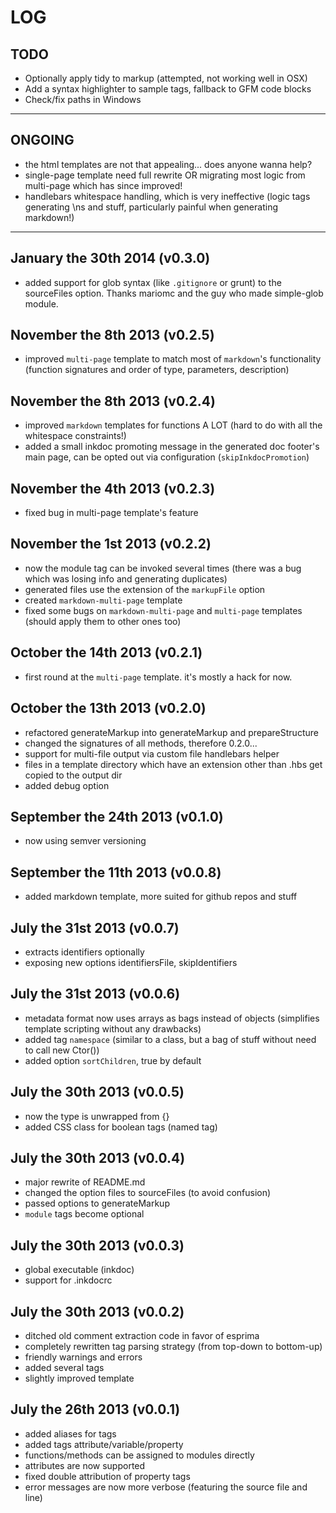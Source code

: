 # LOG

## TODO

* Optionally apply tidy to markup (attempted, not working well in OSX)
* Add a syntax highlighter to sample tags, fallback to GFM code blocks
* Check/fix paths in Windows


----


## ONGOING

* the html templates are not that appealing... does anyone wanna help?
* single-page template need full rewrite OR migrating most logic from multi-page which has since improved!
* handlebars whitespace handling, which is very ineffective (logic tags generating \ns and stuff, particularly painful when generating markdown!)


----

## January the 30th 2014 (v0.3.0)

* added support for glob syntax (like `.gitignore` or grunt) to the sourceFiles option. Thanks mariomc and the guy who made simple-glob module.


## November the 8th 2013 (v0.2.5)

* improved `multi-page` template to match most of `markdown`'s functionality (function signatures and order of type, parameters, description)


## November the 8th 2013 (v0.2.4)

* improved `markdown` templates for functions A LOT (hard to do with all the whitespace constraints!)
* added a small inkdoc promoting message in the generated doc footer's main page, can be opted out via configuration (`skipInkdocPromotion`)


## November the 4th 2013 (v0.2.3)

* fixed bug in multi-page template's feature


## November the 1st 2013 (v0.2.2)

* now the module tag can be invoked several times (there was a bug which was losing info and generating duplicates)
* generated files use the extension of the `markupFile` option
* created `markdown-multi-page` template
* fixed some bugs on `markdown-multi-page` and `multi-page` templates (should apply them to other ones too)


## October the 14th 2013 (v0.2.1)

* first round at the `multi-page` template. it's mostly a hack for now.


## October the 13th 2013 (v0.2.0)

* refactored generateMarkup into generateMarkup and prepareStructure
* changed the signatures of all methods, therefore 0.2.0...
* support for multi-file output via custom file handlebars helper
* files in a template directory which have an extension other than .hbs get copied to the output dir
* added debug option


## September the 24th 2013 (v0.1.0)

* now using semver versioning


## September the 11th 2013 (v0.0.8)

* added markdown template, more suited for github repos and stuff


## July the 31st 2013 (v0.0.7)

* extracts identifiers optionally
* exposing new options identifiersFile, skipIdentifiers


## July the 31st 2013 (v0.0.6)

* metadata format now uses arrays as bags instead of objects (simplifies template scripting without any drawbacks)
* added tag `namespace` (similar to a class, but a bag of stuff without need to call new Ctor())
* added option `sortChildren`, true by default


## July the 30th 2013 (v0.0.5)

* now the type is unwrapped from {}
* added CSS class for boolean tags (named tag)


## July the 30th 2013 (v0.0.4)

* major rewrite of README.md
* changed the option files to sourceFiles (to avoid confusion)
* passed options to generateMarkup
* `module` tags become optional


## July the 30th 2013 (v0.0.3)

* global executable (inkdoc)
* support for .inkdocrc


## July the 30th 2013 (v0.0.2)

* ditched old comment extraction code in favor of esprima
* completely rewritten tag parsing strategy (from top-down to bottom-up)
* friendly warnings and errors
* added several tags
* slightly improved template


## July the 26th 2013 (v0.0.1)

* added aliases for tags
* added tags attribute/variable/property
* functions/methods can be assigned to modules directly
* attributes are now supported
* fixed double attribution of property tags
* error messages are now more verbose (featuring the source file and line)

